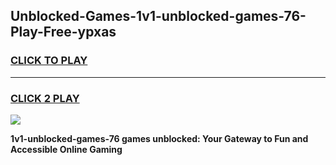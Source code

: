 
## Unblocked-Games-1v1-unblocked-games-76-Play-Free-ypxas
<h3>
<a href="https://premium76.site?title=1v1-unblocked-games-76&ref=18A1">CLICK TO PLAY</a></h3>
<hr>

<h3>
<a href="https://premium76.site?title=1v1-unblocked-games-76&ref=18A1">CLICK 2 PLAY</a>
  
</h3>

<a href="https://premium76.site?title=1v1-unblocked-games-76&ref=18A1"><img src="https://clearcache.store/games.png"></a>


**1v1-unblocked-games-76 games unblocked: Your Gateway to Fun and Accessible Online Gaming**
